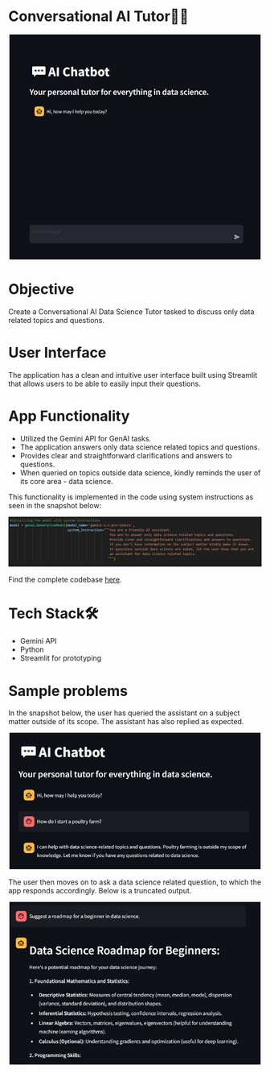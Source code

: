 # Conversational AI Tutor👩‍🏫

<p align="center">
    <img width="500" src="https://github.com/HannahIgboke/Conversational-AI-Tutor/blob/main/Images/AI%20chatbot.JPG" alt="Tutor">
</p>

# Objective

Create a Conversational AI Data Science Tutor tasked to discuss only data related topics and questions.

# User Interface
The application has a clean and intuitive user interface built using Streamlit that allows users to be able to easily input their questions.

# App Functionality
- Utilized the Gemini API for GenAI tasks.
- The application answers only data science related topics and questions.
- Provides clear and straightforward clarifications and answers to questions.
- When queried on topics outside data science, kindly reminds the user of its core area - data science.

This functionality is implemented in the code using system instructions as seen in the snapshot below:

<p align="center">
    <img width="800" src="https://github.com/HannahIgboke/Conversational-AI-Tutor/blob/main/Images/System%20instructions.JPG" alt="Instructions">
</p>

Find the complete codebase [here](https://github.com/HannahIgboke/Conversational-AI-Tutor/blob/main/Convo_AI.py).

# Tech Stack🛠
- Gemini API
- Python
- Streamlit for prototyping

# Sample problems

In the snapshot below, the user has queried the assistant on a subject matter outside of its scope. The assistant has also replied as expected.
<p align="center">
    <img width="500" src="https://github.com/HannahIgboke/Conversational-AI-Tutor/blob/main/Images/Sample%201.JPG" alt="Sample 1">
</p>

The user then moves on to ask a data science related question, to which the app responds accordingly. Below is a truncated output.

<p align="center">
    <img width="500" src="https://github.com/HannahIgboke/Conversational-AI-Tutor/blob/main/Images/Sample%202.JPG" alt="Sample 2">
</p>

